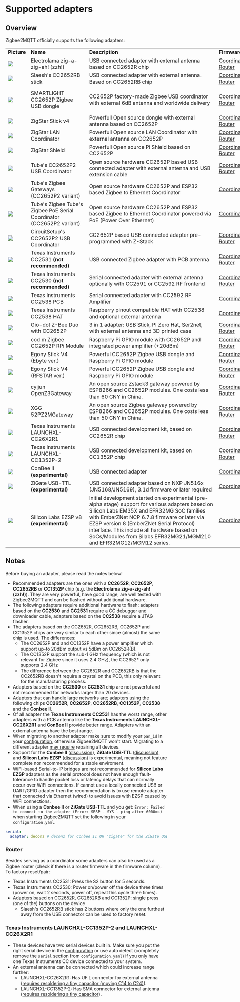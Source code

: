 # Supported adapters

## Overview
Zigbee2MQTT officially supports the following adapters:

<div style="width: 1000px">
<table>
  <tr>
    <td><b>Picture</b></td>
    <td><b>Name</b></td>
    <td><b>Description</b></td>
    <td><b>Firmware</b></td>
    <td><b>Guides</b></td>
    <td><b>Buy</b></td>
  </tr>
  <tr>
    <td><img src="../images/zzh.jpg"></td>
    <td>Electrolama zig-a-zig-ah! (zzh!)</td>
    <td>USB connected adapter with external antenna based on CC2652R chip</td>
    <td><a href="https://github.com/Koenkk/Z-Stack-firmware/raw/master/coordinator/Z-Stack_3.x.0/bin/CC2652R_coordinator_20210708.zip">Coordinator</a><br/> <a href="https://github.com/Koenkk/Z-Stack-firmware/raw/master/router/Z-Stack_3.x.0/bin/CC2652R_router_20210128.zip">Router</a></td>
    <td><a href="https://electrolama.com/radio-docs/#step-3-flash-the-firmware-on-your-stick">Flashing</a></td>
    <td><a href="https://www.tindie.com/products/electrolama/zzh-cc2652r-multiprotocol-rf-stick/#product-reviews">Tindie</a></td>
  </tr>
  <tr>
    <td><img src="../images/slaeshs_cc2652rb_stick.jpg"></td>
    <td>Slaesh's CC2652RB stick</td>
    <td>USB connected adapter with external antenna. Based on CC2652RB chip</td>
    <td><a href="https://github.com/Koenkk/Z-Stack-firmware/raw/master/coordinator/Z-Stack_3.x.0/bin/CC2652RB_coordinator_20210708.zip">Coordinator</a><br/> <a href="https://github.com/Koenkk/Z-Stack-firmware/raw/master/router/Z-Stack_3.x.0/bin/CC2652RB_router_20210128.zip">Router</a></td>
    <td><a href="https://slae.sh/projects/cc2652/#flashing">Flashing</a></td>
    <td><a href="https://slae.sh/projects/cc2652/">Slae.sh</a></td>
  </tr>
  <tr>
    <td><img src="../images/CC2652P_smartlight_zigbee_coordinator.png"></td>
    <td>SMARTLIGHT CC2652P Zigbee USB dongle</td>
    <td>CC2652P factory-made Zigbee USB coordinator with external 6dB antenna and worldwide delivery</td>
    <td><a href="https://github.com/Koenkk/Z-Stack-firmware/raw/master/coordinator/Z-Stack_3.x.0/bin/CC1352P2_CC2652P_other_coordinator_20210708.zip">Coordinator</a><br/><a href="https://github.com/Koenkk/Z-Stack-firmware/raw/master/router/Z-Stack_3.x.0/bin/CC1352P2_CC2652P_other_router_20210128.zip">Router</a></td>
    <td><a href="https://smartlight.me/smart-home-devices/zigbee-devices/zigbee-coordinator-v4-cc2652p">Description</a><br><a href="https://smartlight.me/flashing_slzb-02">Flashing</a></td>
    <td><a href="https://www.ebay.com/itm/164928826521">eBay</a><br/><a href="https://www.aliexpress.com/item/1005002684189079.html">Aliexpress</a><br/><a href="https://smartlight.me/smart-home-devices/zigbee-devices/zigbee-coordinator-v4-cc2652p">Official store</a><br/><a href="https://t.me/smartlightme">Telegram</a></td>
  </tr>
  <tr>
    <td><img src="../images/ZigStar-USB.png"></td>
    <td>ZigStar Stick v4</td>
    <td>Powerfull Open source dongle with external antenna based on CC2652P</td>
    <td><a href="https://github.com/Koenkk/Z-Stack-firmware/raw/master/coordinator/Z-Stack_3.x.0/bin/CC1352P2_CC2652P_launchpad_coordinator_20210708.zip">Coordinator</a><br/> <a href="https://github.com/Koenkk/Z-Stack-firmware/raw/master/router/Z-Stack_3.x.0/bin/CC1352P2_CC2652P_launchpad_router_20210128.zip">Router</a></td>
    <td><a href="https://zig-star.com/projects/zigbee-stick-v4/">Description</a><br><a href="https://zig-star.com/radio-docs/flash-cc-bsl/">Flashing</a></td>
    <td><a href="https://zig-star.com">ZigStar Shop</a></td>
  </tr>
  <tr>
    <td><img src="../images/ZigStar-LAN.png"></td>
    <td>ZigStar LAN Coordinator</td>
    <td>Powerfull Open source LAN Coordinator with external antenna on CC2652P</td>
    <td><a href="https://github.com/Koenkk/Z-Stack-firmware/raw/master/coordinator/Z-Stack_3.x.0/bin/CC1352P2_CC2652P_launchpad_coordinator_20210708.zip">Coordinator</a><br/> <a href="https://github.com/Koenkk/Z-Stack-firmware/raw/master/router/Z-Stack_3.x.0/bin/CC1352P2_CC2652P_launchpad_router_20210128.zip">Router</a></td>
    <td><a href="https://zig-star.com/projects/zigbee-gw-lan/">Description</a><br><a href="https://zig-star.com/radio-docs/flash-cc-bsl/">Flashing</a></td>
    <td><a href="https://zig-star.com">ZigStar Shop</a></td>
  </tr>
  <tr>
    <td><img src="../images/ZigStar-Shield.png"></td>
    <td>ZigStar Shield</td>
    <td>Powerfull Open source Pi Shield based on CC2652P</td>
    <td><a href="https://github.com/Koenkk/Z-Stack-firmware/raw/master/coordinator/Z-Stack_3.x.0/bin/CC1352P2_CC2652P_launchpad_coordinator_20210708.zip">Coordinator</a><br/> <a href="https://github.com/Koenkk/Z-Stack-firmware/raw/master/router/Z-Stack_3.x.0/bin/CC1352P2_CC2652P_launchpad_router_20210128.zip">Router</a></td>
    <td><a href="https://zig-star.com/projects/zigbee-shield/">Description</a><br><a href="https://zig-star.com/radio-docs/flash-cc-bsl/">Flashing</a></td>
    <td><a href="https://zig-star.com">ZigStar Shop</a></td>
  </tr>
  <tr>
    <td><img src="../images/Tubes_USB_Coordinator_CC2652P2_variant.png"></td>
    <td>Tube's CC2652P2 USB Coordinator</td>
    <td>Open source hardware CC2652P based USB connected adapter with external antenna and USB extension cable</td>
    <td><a href="https://github.com/Koenkk/Z-Stack-firmware/raw/master/coordinator/Z-Stack_3.x.0/bin/CC1352P2_CC2652P_launchpad_coordinator_20210708.zip">Coordinator</a><br/> <a href="https://github.com/Koenkk/Z-Stack-firmware/raw/master/router/Z-Stack_3.x.0/bin/CC1352P2_CC2652P_launchpad_router_20210128.zip">Router</a></td>
    <td><a href="https://github.com/tube0013/tube_gateways">Flashing</a></td>
    <td><a href="https://www.tubeszb.com/">Tube's ZB Store</a></td>
  </tr>
  <tr>
    <td><img src="../images/Tubes_Zigbee_Gateways_CC2652P2_variant.jpeg"></td>
    <td>Tube's Zigbee Gateways (CC2652P2 variant)</td>
    <td>Open source hardware CC2652P and ESP32 based Zigbee to Ethernet Coordinator</td>
    <td><a href="https://github.com/Koenkk/Z-Stack-firmware/raw/master/coordinator/Z-Stack_3.x.0/bin/CC1352P2_CC2652P_launchpad_coordinator_20210708.zip">Coordinator</a></td>
    <td><a href="https://github.com/tube0013/tube_gateways">Flashing</a></td>
    <td><a href="https://www.tubeszb.com/">Tube's ZB Store</a></td>
  </tr>
  <tr>
    <td><img src="../images/Tubes_Zigbee_PoE_Coordinator_CC2652P2_variant.jpeg"></td>
    <td>Tube's Zigbee Tube's Zigbee PoE Serial Coordinator (CC2652P2 variant)</td>
    <td>Open source hardware CC2652P and ESP32 based Zigbee to Ethernet Coordinator powered via PoE (Power Over Ethernet)</td>
    <td><a href="https://github.com/Koenkk/Z-Stack-firmware/raw/master/coordinator/Z-Stack_3.x.0/bin/CC1352P2_CC2652P_launchpad_coordinator_20210708.zip">Coordinator</a></td>
    <td><a href="https://github.com/tube0013/tube_gateways">Flashing</a></td>
    <td><a href="https://www.tubeszb.com/">Tube's ZB Store</a></td>
  </tr>
  <tr>
    <td><img src="../images/circset_cc2652.jpg"></td>
    <td>CircuitSetup's CC2652P2 USB Coordinator</td>
    <td>CC2652P based USB connected adapter pre-programmed with Z-Stack</td>
    <td><a href="https://github.com/Koenkk/Z-Stack-firmware/raw/master/coordinator/Z-Stack_3.x.0/bin/CC1352P2_CC2652P_launchpad_coordinator_20210708.zip">Coordinator</a><br/> <a href="https://github.com/Koenkk/Z-Stack-firmware/raw/master/router/Z-Stack_3.x.0/bin/CC1352P2_CC2652P_launchpad_router_20210128.zip">Router</a></td>
    <td><a href="https://circuitsetup.us/product/usb-zigbee-stick-z-stack-coordinator/">Flashing</a></td>
    <td><a href="https://circuitsetup.us/product/usb-zigbee-stick-z-stack-coordinator/">CircuitSetup's Store</a></td>
  </tr>
  <tr>
    <td><img src="../images/cc2531.jpg"></td>
    <td>Texas Instruments CC2531 <b>(not recommended)</b></td>
    <td>USB connected Zigbee adapter with PCB antenna</td>
    <td>
      <a href="https://github.com/Koenkk/Z-Stack-firmware/tree/master/coordinator/Z-Stack_Home_1.2/bin">Coordinator</a><br/> <a href="https://github.com/Koenkk/Z-Stack-firmware/tree/master/router/Z-Stack_Home_1.2/bin">Router</a></td>
    <td><a href="/information/flashing_the_cc2531.html">Flashing</a></td>
    <td><a href="https://www.aliexpress.com/wholesale?catId=0&initiative_id=SB_20191108075039&SearchText=cc2531">AliExpress</a></td>
  </tr>
  <tr>
    <td><img src="../images/cc2530.jpg"></td>
    <td>Texas Instruments CC2530 <b>(not recommended)</b></td>
    <td>Serial connected adapter with external antenna optionally with CC2591 or CC2592 RF frontend</td>
    <td>
      <a href="https://github.com/Koenkk/Z-Stack-firmware/tree/master/coordinator/Z-Stack_Home_1.2/bin">Coordinator</a><br/> <a href="https://github.com/Koenkk/Z-Stack-firmware/tree/master/router/Z-Stack_Home_1.2/bin">Router</a></td>
    <td><a href="/how_tos/how_to_create_a_cc2530_router.html#2-flashing-the-cc2530">Flashing</a> <a href="/information/connecting_cc2530.html">Connecting</a></td>
    <td><a href="http://www.aliexpress.com/wholesale?catId=0&initiative_id=SB_20181213104041&SearchText=cc2530">AliExpress</a> <a href="http://www.gban.cn/en/product_show.asp?id=43">GBAN</a> <a href="https://www.tindie.com/products/GiovanniCas/cc2530-cc2592-zigbee-dongle/">Tindie</a> <br/> <a href="https://www.aliexpress.com/item/1005001587860129.html">RF ZU USB</a></td>
  </tr>
  <tr>
    <td><img src="../images/cc2538.jpg"></td>
    <td>Texas Instruments CC2538 PCB</td>
    <td>Serial connected adapter with CC2592 RF Amplifier</td>
    <td>
      <a href="https://github.com/Koenkk/Z-Stack-firmware/tree/master/coordinator/Z-Stack_3.0.x/bin">Coordinator</a><br/></td>
    <td><a href="/information/flashing_the_cc2538.html">Flashing</a></td>
    <td><a href="https://www.aliexpress.com/wholesale?catId=0&initiative_id=SB_20191108075039&SearchText=cc2538">AliExpress</a> <a href="https://www.tindie.com/products/GiovanniCas/cc2538-cc2592-zigbee-dongle-new-zb30/">Tindie</a></td>
  </tr>
  <tr>
    <td><img src="../images/cc2538hat.jpg"></td>
    <td>Texas Instruments CC2538 HAT</td>
    <td>Raspberry pinout compatible HAT with CC2538 and optional external antenna</td>
    <td>
      <a href="https://github.com/Koenkk/Z-Stack-firmware/tree/master/coordinator/Z-Stack_3.0.x/bin">Coordinator</a><br/></td>
    <td><a href="/information/flashing_the_cc2538.html">Flashing</a></td>
    <td><a href="https://www.tindie.com/products/GiovanniCas/zigbee-hat-with-cc2538-for-raspberry/">Tindie</a></td>
  </tr>
  <tr>
    <td><img src="../images/cc2652p-z-bee-duo.jpg"></td>
    <td>Gio-dot Z-Bee Duo with CC2652P</td>
    <td>3 in 1 adapter: USB Stick, PI Zero Hat, Ser2net, with external antenna and 3D printed case</td>
    <td><a href="https://github.com/Koenkk/Z-Stack-firmware/blob/master/coordinator/Z-Stack_3.x.0/bin/CC1352P2_CC2652P_other_coordinator_20210708.zip">Coordinator</a><br/> <a href="https://github.com/Koenkk/Z-Stack-firmware/blob/master/router/Z-Stack_3.x.0/bin/CC1352P2_CC2652P_other_router_20210128.zip">Router</a></td>
    <td><a href="https://github.com/Gio-dot/Z-Bee-Duo#how-to-flash">Flashing</a></td>
    <td><a href="https://www.tindie.com/products/23046/">Tindie</a></td>
  </tr>
  <tr>
    <td><img src="../images/codm-cc2652p-rpi.jpg"></td>
    <td>cod.m Zigbee CC2652P RPi Module</td>
    <td>Raspberry Pi GPIO module with CC2652P and integrated power amplifier (+20dBm)</td>
    <td><a href="https://github.com/Koenkk/Z-Stack-firmware/raw/master/coordinator/Z-Stack_3.x.0/bin/CC1352P2_CC2652P_launchpad_coordinator_20210708.zip">Coordinator</a><br/> <a href="https://github.com/Koenkk/Z-Stack-firmware/raw/master/router/Z-Stack_3.x.0/bin/CC1352P2_CC2652P_launchpad_router_20210128.zip">Router</a></td>
    <td><a href="https://github.com/codm/cc2652-raspberry-pi-module#firmware">Flashing</a></td>
    <td><a href="https://shop.codm.de/automation/zigbee/33/zigbee-cc2652p2-raspberry-pi-module">cod.m Shop</a></td>
  </tr>
  <tr>
    <td><img src="../images/Egony_v4_E72.jpg"></td>
    <td>Egony Stick V4 (Ebyte ver.)</td>
    <td>Powerful CC2652P Zigbee USB dongle and Raspberry Pi GPIO module</td>
    <td><a href="https://github.com/Koenkk/Z-Stack-firmware/raw/master/coordinator/Z-Stack_3.x.0/bin/CC1352P2_CC2652P_other_coordinator_20210708.zip">Coordinator</a><br/><a href="https://github.com/Koenkk/Z-Stack-firmware/raw/master/router/Z-Stack_3.x.0/bin/CC1352P2_CC2652P_other_router_20210128.zip">Router</a></td>
    <td><a href="https://github.com/egony/cc2652p_E72-2G4M20S1E/wiki/Home-EN">Description</a><br><a href="https://github.com/egony/cc2652p_E72-2G4M20S1E/wiki/Flashing-EN">Flashing</a></td>
    <td><a href="http://t.me/Egony">Contact</a></td>
  </tr>
  <tr>
    <td><img src="../images/Egony_v4_RFS.jpg"></td>
    <td>Egony Stick V4 (RFSTAR ver.)</td>
    <td>Powerful CC2652P Zigbee USB dongle and Raspberry Pi GPIO module</td>
    <td><a href="https://github.com/Koenkk/Z-Stack-firmware/raw/master/coordinator/Z-Stack_3.x.0/bin/CC1352P2_CC2652P_launchpad_coordinator_20210708.zip">Coordinator</a><br/><a href="https://github.com/Koenkk/Z-Stack-firmware/raw/master/router/Z-Stack_3.x.0/bin/CC1352P2_CC2652P_launchpad_router_20210128.zip">Router</a></td>
    <td><a href="https://github.com/egony/cc2652p_cc1352p_RF-STAR/wiki/Home-EN">Description</a><br><a href="https://github.com/egony/cc2652p_E72-2G4M20S1E/wiki/Flashing-EN">Flashing</a></td>
    <td><a href="http://t.me/Egony">Contact</a></td>
  </tr>
  <tr>
    <td><img src="../images/openz3gateway.jpg"></td>
    <td>cyijun OpenZ3Gateway</td>
    <td>An open source Zstack3 gateway powered by ESP8266 and CC2652P modules. One costs less than 60 CNY in China.</td>
    <td><a href="https://github.com/Koenkk/Z-Stack-firmware/raw/master/coordinator/Z-Stack_3.x.0/bin/CC1352P2_CC2652P_launchpad_coordinator_20210708.zip">Coordinator</a><br/><a href="https://github.com/Koenkk/Z-Stack-firmware/raw/master/router/Z-Stack_3.x.0/bin/CC1352P2_CC2652P_launchpad_router_20210128.zip">Router</a></td>
    <td><a href="https://github.com/cyijun/OpenZ3Gateway">Description</a></td>
    <td><a href="mailto:cyjason2000@163.com">Contact</a></td>
  </tr>
  <tr>
    <td><img src="../images/CC2652P-Z2M.jpg"></td>
    <td>XGG 52PZ2MGateway</td>
    <td>An open source Zigbee gateway powered by ESP8266 and CC2652P modules. One costs less than 50 CNY in China.</td>
    <td><a href="https://github.com/Koenkk/Z-Stack-firmware/raw/master/coordinator/Z-Stack_3.x.0/bin/CC1352P2_CC2652P_launchpad_coordinator_20210708.zip">Coordinator</a><br/><a href="https://github.com/Koenkk/Z-Stack-firmware/raw/master/router/Z-Stack_3.x.0/bin/CC1352P2_CC2652P_launchpad_router_20210128.zip">Router</a></td>
    <td><a href="https://m.toutiao.com/is/eEmtc8y/">Description</a></td>
    <td><a href="https://yzg011.github.io/zigbee/">Contact</a></td>
  </tr>
  <tr>
    <td><img src="../images/cc26x2r1.jpg"></td>
    <td>Texas Instruments LAUNCHXL-CC26X2R1</td>
    <td>USB connected development kit, based on CC2652R chip</td>
    <td><a href="https://github.com/Koenkk/Z-Stack-firmware/raw/master/coordinator/Z-Stack_3.x.0/bin/CC2652R_coordinator_20210708.zip">Coordinator</a><br/> <a href="https://github.com/Koenkk/Z-Stack-firmware/raw/master/router/Z-Stack_3.x.0/bin/CC2652R_router_20210128.zip">Router</a></td>
    <td><a href="/information/flashing_via_uniflash.html">Flashing</a></td>
    <td><a href="http://www.ti.com/tool/LAUNCHXL-CC26X2R1">Texas Instruments</a></td>
  </tr>
  <tr>
    <td><img src="../images/cc1352p2.jpg"></td>
    <td>Texas Instruments LAUNCHXL-CC1352P-2</td>
    <td>USB connected development kit, based on CC1352P chip</td>
    <td><a href="https://github.com/Koenkk/Z-Stack-firmware/raw/master/coordinator/Z-Stack_3.x.0/bin/CC1352P2_CC2652P_launchpad_coordinator_20210708.zip">Coordinator</a><br/> <a href="https://github.com/Koenkk/Z-Stack-firmware/raw/master/router/Z-Stack_3.x.0/bin/CC1352P2_CC2652P_launchpad_router_20210128.zip">Router</a></td>
    <td><a href="/information/flashing_via_uniflash.html">Flashing</a></td>
    <td><a href="http://www.ti.com/tool/LAUNCHXL-CC1352P">Texas Instruments</a></td>
  </tr>
  <tr>
    <td><img src="../images/conbee.jpg"></td>
    <td>ConBee II <b>(experimental)</b></td>
    <td>USB connected adapter</td>
    <td><a href="https://github.com/dresden-elektronik/deconz-rest-plugin/wiki/Update-deCONZ-manually">Coordinator</a><br/></td>
    <td><a href="https://github.com/dresden-elektronik/deconz-rest-plugin/wiki/Update-deCONZ-manually">Flashing</a></td>
    <td><a href="https://phoscon.de/en/conbee2?buy=1#buy">Phoscon</a></td>
  </tr>
  <tr>
    <td><img src="../images/zigate_usb_ttl.png"></td>
    <td>ZiGate USB-TTL <b>(experimental)</b></td>
    <td>USB connected adapter based on NXP JN516x (JN5168/JN5169), 3.1d firmware or later required</td>
    <td><a href="https://zigate.fr/tag/firmware/">Coordinator</a><br/></td>
    <td></td>
    <td><a href="https://zigate.fr/boutique/?orderby=date_desc">ZiGate</a></td>
  </tr>
  <tr>
    <td><img src="../images/Silicon_Labs_Gecko_EFR32_SoCs.webp"></td>
    <td>Silicon Labs EZSP v8 <b>(experimental)</b></td>
    <td>Initial development started on experimental (pre-alpha stage) support for various adapters based on Silicon Labs EM35X and EFR32MG SoC families with EmberZNet NCP 6.7.8 firmware or later via EZSP version 8 (EmberZNet Serial Protocol) interface. This include all hardware based on SoCs/Modules from Silabs EFR32MG21/MGM210 and EFR32MG12/MGM12 series.</td>
    <td><a href="https://github.com/Koenkk/zigbee-herdsman/issues/319">Coordinator</a><br/></td>
    <td></td>
    <td></td>
  </tr>
</table>
</div>

## Notes
Before buying an adapter, please read the notes below!

- Recommended adapters are the ones with a **CC2652R**, **CC2652P**, **CC2652RB** or **CC1352P** chip (e.g. the **Electrolama zig-a-zig-ah! (zzh!)**). They are very powerful, have good range, are well tested with Zigbee2MQTT and can be flashed without additional hardware.
- The following adapters require additional hardware to flash: adapters based on the **CC2530** and **CC2531** require a CC debugger and downloader cable, adapters based on the **CC2538** require a JTAG flasher.
- The adapters based on the CC2652R, CC2652RB, CC2652P and CC1352P chips are very similar to each other since (almost) the same chip is used. The differences:
  - The CC2652P and and CC1352P have a power amplifier which support up-to 20dBm output vs 5dBm on CC2652R(B).
  - The CC1352P support the sub-1 GHz frequency (which is not relevant for Zigbee since it uses 2.4 GHz), the CC2652* only supports 2.4 GHz
  - The difference between the CC2652R and CC2652RB is that the CC2652RB doesn't require a crystal on the PCB, this only relevant for the manufacturing process.
- Adapters based on the **CC2530** or **CC2531** chip are not powerful and not recommended for networks larger than 20 devices.
- Adapters that can handle large networks are; adapters using the following chips **CC2652R**, **CC2652P**, **CC2652RB**, **CC1352P**, **CC2538** and the **Conbee II**.
- Of all adapter the **Texas Instruments CC2531** has the worst range, other adapters with a PCB antenna like the **Texas Instruments LAUNCHXL-CC26X2R1** and **ConBee II** provide better range. Adapters with an external antenna have the best range.
- When migrating to another adapter make sure to modify your `pan_id` in your [configuration](configuration.md), otherwise Zigbee2MQTT won't start. Migrating to a different adapter [may require](./FAQ.md#what-does-and-does-not-require-repairing-of-all-devices) repairing all devices.
- Support for the **Conbee II** ([discussion](https://github.com/Koenkk/zigbee-herdsman/issues/72)), **ZiGate USB-TTL** ([discussion](https://github.com/Koenkk/zigbee-herdsman/issues/242)), and **Silicon Labs EZSP** ([discussion](https://github.com/Koenkk/zigbee-herdsman/issues/319)) is experimental, meaning not feature complete nor recommended for a stable enviroment.
- WiFi-based Serial-to-IP bridges are not recommended for **Silicon Labs EZSP** adapters as the serial protocol does not have enough fault-tolerance to handle packet loss or latency delays that can normally occur over WiFi connections. If cannot use a locally connected USB or UART/GPIO adapter then the recommendation is to use remote adapter that connected via Ethernet (wired) to avoid issues with EZSP caused by WiFi connections.
- When using a **Conbee II** or **ZiGate USB-TTL** and you get: `Error: Failed to connect to the adapter (Error: SRSP - SYS - ping after 6000ms)` when starting Zigbee2MQTT set the following in your `configuration.yaml`.

```yaml
serial:
  adapter: deconz # deconz for Conbee II OR "zigate" for the ZiGate USB-TTL
```

### Router
Besides serving as a coordinator some adapters can also be used as a Zigbee router (check if there is a router firmware in the firmware column). To factory reset/pair:
- Texas Instruments CC2531: Press the S2 button for 5 seconds.
- Texas Instruments CC2530: Power on/power off the device three times (power on, wait 2 seconds, power off, repeat this cycle three times).
- Adapters based on CC2652R, CC2652RB and CC1352P: single press (one of the) buttons on the device
  - Slaesh's CC2652RB stick has 2 buttons where only the one furthest away from the USB connector can be used to factory reset.

### Texas Instruments LAUNCHXL-CC1352P-2 and LAUNCHXL-CC26X2R1
- These devices have two serial devices built in. Make sure you put the right serial device in the [configuration](configuration.md) or use auto detect (completely remove the `serial` section from `configuration.yaml`) if you only have one Texas Instruments CC device connected to your system.
- An external antenna can be connected which could increase range further:
  - LAUNCHXL-CC26X2R1: Has UF.L connector for external antenna ([requires resoldering a tiny capacitor (moving C14 to C24)](http://e2e.ti.com/support/wireless-connectivity/zigbee-and-thread/f/158/t/880219?LAUNCHXL-CC26X2R1-Antenna-CC26X2R1)).
  - LAUNCHXL-CC1352P-2: Has SMA connector for external antenna ([requires resoldering a tiny capacitor](https://github.com/Koenkk/zigbee2mqtt/issues/2162#issuecomment-570286663)).
